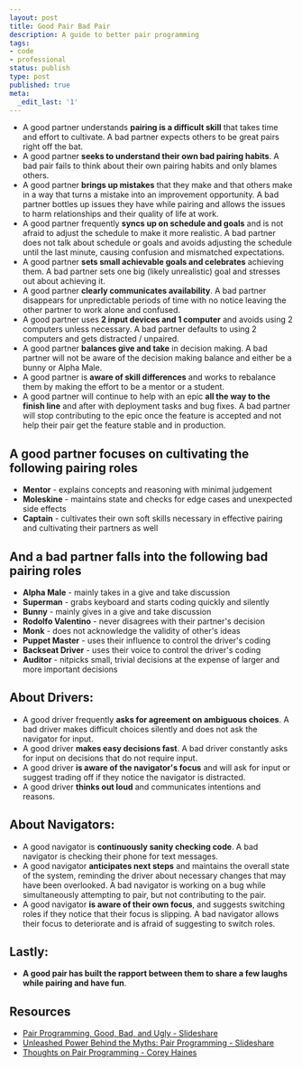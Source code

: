 ```yaml
---
layout: post
title: Good Pair Bad Pair
description: A guide to better pair programming
tags:
- code
- professional
status: publish
type: post
published: true
meta:
  _edit_last: '1'
---
```


* A good partner understands __pairing is a difficult skill__ that takes time and effort to cultivate. A bad partner expects others to be great pairs right off the bat.
* A good partner __seeks to understand their own bad pairing habits__. A bad pair fails to think about their own pairing habits and only blames others.
* A good partner __brings up mistakes__ that they make and that others make in a way that turns a mistake into an improvement opportunity. A bad partner bottles up issues they have while pairing and allows the issues to harm relationships and their quality of life at work.
* A good partner frequently __syncs up on schedule and goals__ and is not afraid to adjust the schedule to make it more realistic. A bad partner does not talk about schedule or goals and avoids adjusting the schedule until the last minute, causing confusion and mismatched expectations.
* A good partner __sets small achievable goals and celebrates__ achieving them. A bad partner sets one big (likely unrealistic) goal and stresses out about achieving it.
* A good partner __clearly communicates availability__. A bad partner disappears for unpredictable periods of time with no notice leaving the other partner to work alone and confused.
* A good partner uses __2 input devices and 1 computer__ and avoids using 2 computers unless necessary. A bad partner defaults to using 2 computers and gets distracted / unpaired.
* A good partner __balances give and take__ in decision making. A bad partner will not be aware of the decision making balance and either be a bunny or Alpha Male.
* A good partner is __aware of skill differences__ and works to rebalance them by making the effort to be a mentor or a student.
* A good partner will continue to help with an epic __all the way to the finish line__ and after with deployment tasks and bug fixes. A bad partner will stop contributing to the epic once the feature is accepted and not help their pair get the feature stable and in production.

## A good partner focuses on cultivating the following pairing roles
* __Mentor__ - explains concepts and reasoning with minimal judgement
* __Moleskine__ - maintains state and checks for edge cases and unexpected side effects
* __Captain__ - cultivates their own soft skills necessary in effective pairing and cultivating their partners as well

## And a bad partner falls into the following bad pairing roles
* __Alpha Male__ - mainly takes in a give and take discussion
* __Superman__ - grabs keyboard and starts coding quickly and silently
* __Bunny__ - mainly gives in a give and take discussion
* __Rodolfo Valentino__ - never disagrees with their partner's decision
* __Monk__ - does not acknowledge the validity of other's ideas
* __Puppet Master__ - uses their influence to control the driver's coding
* __Backseat Driver__ - uses their voice to control the driver's coding
* __Auditor__ - nitpicks small, trivial decisions at the expense of larger and more important decisions

## About Drivers:
* A good driver frequently __asks for agreement on ambiguous choices__. A bad driver makes difficult choices silently and does not ask the navigator for input. 
* A good driver __makes easy decisions fast__. A bad driver constantly asks for input on decisions that do not require input.
* A good driver __is aware of the navigator's focus__ and will ask for input or suggest trading off if they notice the navigator is distracted.
* A good driver __thinks out loud__ and communicates intentions and reasons.

## About Navigators:
* A good navigator is __continuously sanity checking code__. A bad navigator is checking their phone for text messages.
* A good navigator __anticipates next steps__ and maintains the overall state of the system, reminding the driver about necessary changes that may have been overlooked. A bad navigator is working on a bug while simultaneously attempting to pair, but not contributing to the pair.
* A good navigator __is aware of their own focus__, and suggests switching roles if they notice that their focus is slipping. A bad navigator allows their focus to deteriorate and is afraid of suggesting to switch roles.

## Lastly:
* __A good pair has built the rapport between them to share a few laughs while pairing and have fun__.

## Resources
* [Pair Programming, Good, Bad, and Ugly - Slideshare](http://www.slideshare.net/thekua/pair-programming-good-bad-and-ugly-11289903)
* [Unleashed Power Behind the Myths: Pair Programming - Slideshare](http://www.slideshare.net/lemiorhan/pair-programming-48862009?qid=3186bcd6-af3e-4d5d-823c-8a4653ec966d&v=default&b=&from_search=1)
* [Thoughts on Pair Programming - Corey Haines](http://articles.coreyhaines.com/posts/thoughts-on-pair-programming/)
